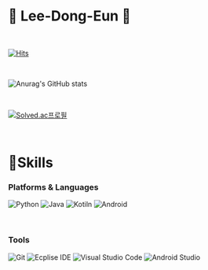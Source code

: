 # 👋 Lee-Dong-Eun 👋

</br>

[![Hits](https://hits.seeyoufarm.com/api/count/incr/badge.svg?url=https%3A%2F%2Fgithub.com%2Fdongeun6072&count_bg=%2379C83D&title_bg=%23555555&icon=&icon_color=%23E7E7E7&title=hits&edge_flat=false)](https://hits.seeyoufarm.com)

</br>

![Anurag's GitHub stats](https://github-readme-stats.vercel.app/api?username=dongeun6072&show_icons=true&theme=cobalt)

</br>

[![Solved.ac프로필](http://mazassumnida.wtf/api/v2/generate_badge?boj=dongeun6072)](https://solved.ac/dongeun6072)

</br>

# 💪Skills
### Platforms & Languages

<img alt="Python" src ="https://img.shields.io/badge/Python-3776AB.svg?&style=for-the-badge&logo=Python&logoColor=white"/>   <img alt="Java" src ="https://img.shields.io/badge/Java-007396.svg?&style=for-the-badge&logo=Java&logoColor=white"/>   <img alt="Kotiln" src ="https://img.shields.io/badge/Kotlin-007396.svg?&style=for-the-badge&logo=Kotlin&logoColor=white"/> <img alt="Android" src ="https://img.shields.io/badge/Android-3DDC84.svg?&style=for-the-badge&logo=Android&logoColor=white"/> 

</br>

### Tools 
<img alt="Git" src ="https://img.shields.io/badge/Git-181717.svg?&style=for-the-badge&logo=Git&logoColor=white"/>   <img alt="Ecplise IDE" src ="https://img.shields.io/badge/Eclipse IDE-2C2255.svg?&style=for-the-badge&logo=Eclipse&logoColor=white"/>   <img alt="Visual Studio Code" src ="https://img.shields.io/badge/Visual Studio Code-007ACC.svg?&style=for-the-badge&logo=Visual Studio&logoColor=white"/>    <img alt="Android Studio" src ="https://img.shields.io/badge/Android Studio-3DDC84.svg?&style=for-the-badge&logo=Visual Studio&logoColor=white"/>      

